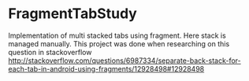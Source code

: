 FragmentTabStudy
================

Implementation of multi stacked tabs using fragment. Here stack is managed manually. This project was done when researching on this question in stackoverflow  http://stackoverflow.com/questions/6987334/separate-back-stack-for-each-tab-in-android-using-fragments/12928498#12928498